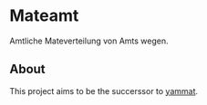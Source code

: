 # Mateamt

Amtliche Mateverteilung von Amts wegen.

## About

This project aims to be the succerssor to [yammat](https://github.com/nek0/yammat).
